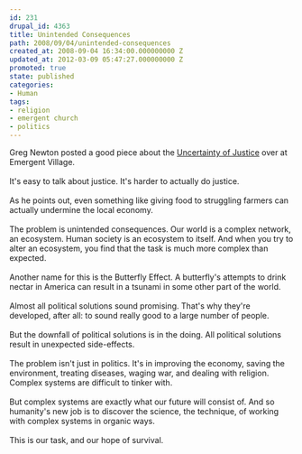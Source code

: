 ```yaml
---
id: 231
drupal_id: 4363
title: Unintended Consequences
path: 2008/09/04/unintended-consequences
created_at: 2008-09-04 16:34:00.000000000 Z
updated_at: 2012-03-09 05:47:27.000000000 Z
promoted: true
state: published
categories:
- Human
tags:
- religion
- emergent church
- politics
---
```

Greg Newton posted a good piece about the <a href="http://www.emergentvillage.com/weblog/the-uncertainty-of-justice">Uncertainty of Justice</a> over at Emergent Village.<br /><br />It's easy to talk about justice. It's harder to actually do justice.<br /><br />As he points out, even something like giving food to struggling farmers can actually undermine the local economy.<br /><br />The problem is unintended consequences. Our world is a complex network, an ecosystem. Human society is an ecosystem to itself. And when you try to alter an ecosystem, you find that the task is much more complex than expected.<br /><br />Another name for this is the Butterfly Effect. A butterfly's attempts to drink nectar in America can result in a tsunami in some other part of the world.<br /><br />Almost all political solutions sound promising. That's why they're developed, after all: to sound really good to a large number of people.<br /><br />But the downfall of political solutions is in the doing. All political solutions result in unexpected side-effects.<br /><br />The problem isn't just in politics. It's in improving the economy, saving the environment, treating diseases, waging war, and dealing with religion. Complex systems are difficult to tinker with.<br /><br />But complex systems are exactly what our future will consist of. And so humanity's new job is to discover the science, the technique, of working with complex systems in organic ways.<br /><br />This is our task, and our hope of survival.

